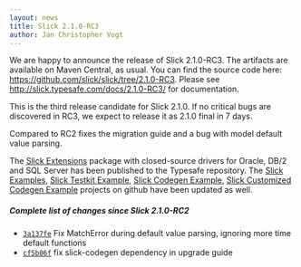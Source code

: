 ```yaml
---
layout: news
title: Slick 2.1.0-RC3
author: Jan Christopher Vogt
---
```

We are happy to announce the release of Slick 2.1.0-RC3.
The artifacts are available on Maven Central, as usual.
You can find the source code here: <https://github.com/slick/slick/tree/2.1.0-RC3>.
Please see <http://slick.typesafe.com/docs/2.1.0-RC3/> for documentation.

This is the third release candidate for Slick 2.1.0. If no critical bugs are discovered in RC3, we expect to release it as 2.1.0 final in 7 days.

Compared to RC2 fixes the migration guide and a bug with model default value parsing.

The [Slick Extensions](http://slick.typesafe.com/doc/2.1.0-RC3/extensions.html)
package with closed-source drivers for Oracle, DB/2 and SQL Server has been
published to the Typesafe repository.
The [Slick Examples](https://github.com/slick/slick-examples),
[Slick Testkit Example](https://github.com/slick/slick-testkit-example),
[Slick Codegen Example](https://github.com/slick/slick-codegen-example),
[Slick Customized Codegen Example](https://github.com/slick/slick-codegen-customization-example)
projects on github have been updated as well. 

##### Complete list of changes since Slick 2.1.0-RC2

* [``3a137fe``](https://github.com/slick/slick/commit/3a137fe77d026d00731df0822b1f05f67065b7e5) Fix MatchError during default value parsing, ignoring more time default functions
* [``cf5b06f``](https://github.com/slick/slick/commit/cf5b06fa365e91f289506e67e8aa3e01aad97f17) fix slick-codegen dependency in upgrade guide